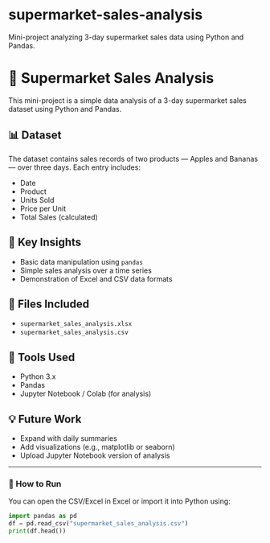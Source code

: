 # supermarket-sales-analysis
Mini-project analyzing 3-day supermarket sales data using Python and Pandas.
# 🛒 Supermarket Sales Analysis

This mini-project is a simple data analysis of a 3-day supermarket sales dataset using Python and Pandas.

## 📊 Dataset

The dataset contains sales records of two products — Apples and Bananas — over three days. Each entry includes:
- Date
- Product
- Units Sold
- Price per Unit
- Total Sales (calculated)

## 🧠 Key Insights

- Basic data manipulation using `pandas`
- Simple sales analysis over a time series
- Demonstration of Excel and CSV data formats

## 📁 Files Included

- `supermarket_sales_analysis.xlsx`
- `supermarket_sales_analysis.csv`

## 🔧 Tools Used

- Python 3.x
- Pandas
- Jupyter Notebook / Colab (for analysis)

## 💡 Future Work

- Expand with daily summaries
- Add visualizations (e.g., matplotlib or seaborn)
- Upload Jupyter Notebook version of analysis

---

### 🚀 How to Run
You can open the CSV/Excel in Excel or import it into Python using:

```python
import pandas as pd
df = pd.read_csv("supermarket_sales_analysis.csv")
print(df.head())
